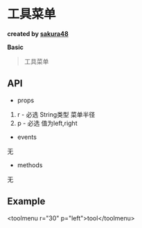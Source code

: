 # 工具菜单

**created by [sakura48](https://github.com/sakura48)**

**Basic**

> 工具菜单

## API

* props

1. r - 必选 String类型 菜单半径
2. p - 必选 值为left,right

* events

无

* methods

无

## Example

\<toolmenu r="30" p="left"\>tool\</toolmenu\>
